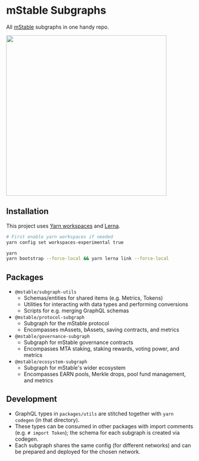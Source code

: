 # mStable Subgraphs

All [mStable](https://mstable.org) subgraphs in one handy repo.

<a href="https://www.youtube.com/watch?v=l0vrsO3_HpU"><img src="https://raw.githubusercontent.com/mstable/mStable-subgraphs-monorepo/master/graphtasia.png" width="430" /></a>

## Installation

This project uses [Yarn workspaces](https://classic.yarnpkg.com/en/docs/workspaces/) and [Lerna](https://github.com/lerna/lerna).

```bash
# First enable yarn workspaces if needed
yarn config set workspaces-experimental true

yarn
yarn bootstrap --force-local && yarn lerna link --force-local
```

## Packages

- `@mstable/subgraph-utils`
    - Schemas/entities for shared items (e.g. Metrics, Tokens)
    - Utilities for interacting with data types and performing conversions 
    - Scripts for e.g. merging GraphQL schemas
- `@mstable/protocol-subgraph`
    - Subgraph for the mStable protocol
    - Encompasses mAssets, bAssets, saving contracts, and metrics
- `@mstable/governance-subgraph`
    - Subgraph for mStable governance contracts
    - Encompasses MTA staking, staking rewards, voting power, and metrics
- `@mstable/ecosystem-subgraph`
    - Subgraph for mStable's wider ecosystem
    - Encompasses EARN pools, Merkle drops, pool fund management, and metrics


## Development

- GraphQL types in `packages/utils` are stitched together with `yarn codegen` (in that directory).
- These types can be consumed in other packages with import comments (e.g. `# import Token`); the schema for each subgraph is created via codegen. 
- Each subgraph shares the same config (for different networks) and can be prepared and deployed for the chosen network.
